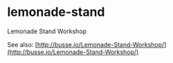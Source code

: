 # lemonade-stand
Lemonade Stand Workshop

See also: [http://busse.io/Lemonade-Stand-Workshop/](http://busse.io/Lemonade-Stand-Workshop/)

